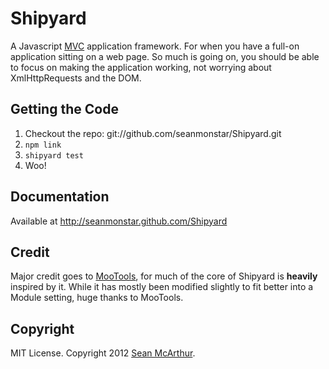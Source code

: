 Shipyard
========

A Javascript [MVC][mvc] application framework. For when you have a full-on application sitting on a web page. So much is going on, you should be able to focus on making the application working, not worrying about XmlHttpRequests and the DOM.

Getting the Code
----------------

1. Checkout the repo: git://github.com/seanmonstar/Shipyard.git
2. `npm link`
3. `shipyard test`
4. Woo!

Documentation
-------------

Available at http://seanmonstar.github.com/Shipyard


Credit
------

Major credit goes to [MooTools][moo], for much of the core of Shipyard is __heavily__ inspired by it.
While it has mostly been modified slightly to fit better into a Module setting, 
huge thanks to MooTools.

Copyright
---------

MIT License. Copyright 2012 [Sean McArthur](http://seanmonstar.com).



[mvc]: http://en.wikipedia.org/wiki/Model%E2%80%93view%E2%80%93controller
[moo]: http://mootools.net
